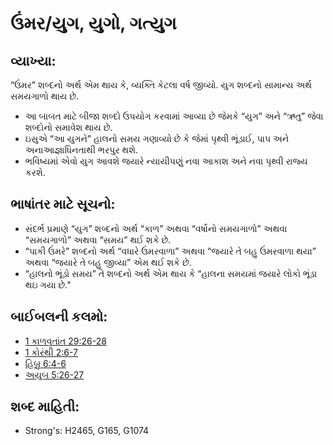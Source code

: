 # ઉંમર/યુગ, યુગો, ગત્યુગ

## વ્યાખ્યા: 

“ઉંમર” શબ્દનો અર્થ એમ થાય કે, વ્યક્તિ કેટલા વર્ષ જીવ્યો.
યુગ શબ્દનો સામાન્ય અર્થ સમયગાળો થાય છે.

* આ બાબત માટે બીજા શબ્દો ઉપયોગ કરવામાં આવ્યા છે જેમકે “યુગ” અને “ઋતુ” જેવા શબ્દોનો સમાવેશ થાય છે.
* ઇસુએ “આ યુગને” હાલનો સમય ગણાવ્યો છે કે જેમાં પૃથ્વી ભૂંડાઈ, પાપ અને અનાઆજ્ઞાધિનતાથી ભરપુર થશે.
* ભવિષ્યમાં એવો યુગ આવશે જયારે ન્યાયીપણું નવા આકાશ અને નવા પૃથ્વી રાજ્ય કરશે.

## ભાષાંતર માટે સૂચનો: 

* સંદર્ભ પ્રમાણે “યુગ” શબ્દનો અર્થ “કાળ” અથવા “વર્ષોનો સમયગાળો” અથવા “સમયગાળો” અથવા “સમય” થઈ શકે છે.
* “પાકી ઉંમરે” શબ્દનો અર્થ “વધારે ઉંમરવાળા” અથવા “જયારે તે બહુ ઉંમરવાળા થયા” અથવા “જયારે તે બહુ જીવ્યા” એમ થઈ શકે છે.
* “હાલનો ભૂંડો સમય” તે શબ્દનો અર્થ એમ થાય કે “હાલના સમયમાં જયારે લોકો ભૂંડા થઇ ગયા છે."

## બાઈબલની કલમો: 

* [1 કાળવૃતાંત 29:26-28](rc://gu/tn/help/1ch/29/26)
* [1 કોરંથી 2:6-7](rc://gu/tn/help/1co/02/06)
* [હિબ્રુ 6:4-6](rc://gu/tn/help/heb/06/04)
* [અયુબ 5:26-27](rc://gu/tn/help/job/05/26)

## શબ્દ માહિતી: 

* Strong's: H2465, G165, G1074
